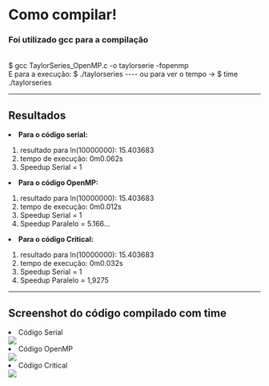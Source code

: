 <h1>Como compilar!</h1>
<h3>Foi utilizado gcc para a compilação</h3>
<br> $ gcc TaylorSeries_OpenMP.c -o taylorserie -fopenmp
<br>E para a execução: $ ./taylorseries ---- ou para ver o tempo -> $ time ./taylorseries

***

<h2>Resultados</h2>
<li><b>Para o código serial: </b></li>
  <ol><li>resultado para ln(10000000): 15.403683</li>
  <li>tempo de execução: 0m0.062s</li>
  <li>Speedup Serial = 1</li></ol>
  
<li><b>Para o código OpenMP: </b></li>
  <ol><li>resultado para ln(10000000): 15.403683</li>
  <li>tempo de execução: 0m0.012s</li>
  <li>Speedup Serial = 1</li>
  <li>Speedup Paralelo = 5.166...</li></ol>

<li><b>Para o código Critical: </b></li>
  <ol><li>resultado para ln(10000000): 15.403683</li>
  <li>tempo de execução: 0m0.032s</li>
  <li>Speedup Serial = 1</li>
  <li>Speedup Paralelo = 1,9275</li></ol>
  

  
  ***
  
  <h2>Screenshot do código compilado com time</h2>
  <li>Código Serial</li>
  <img src="https://cdn.discordapp.com/attachments/941299140674088990/975809420749574234/serial.png"></img>
  <li>Código OpenMP</li>
  <img src="https://cdn.discordapp.com/attachments/534542243701456896/975819956212076654/openmp.png"></img>
  <li>Còdigo Critical</li>
  <img src="https://cdn.discordapp.com/attachments/534542243701456896/975819955914276864/critical.png"></img>
